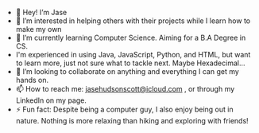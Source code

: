 - 👋 Hey! I’m Jase
- 👀 I’m interested in helping others with their projects while I learn how to make my own
- 🌱 I’m currently learning Computer Science. Aiming for a B.A Degree in CS.
- I'm experienced in using Java, JavaScript, Python, and HTML, but want to learn more, just not sure what to tackle next. Maybe Hexadecimal...
- 💞️ I’m looking to collaborate on anything and everything I can get my hands on.
- 📫 How to reach me: jasehudsonscott@icloud.com , or through my LinkedIn on my page.
- ⚡ Fun fact: Despite being a computer guy, I also enjoy being out in nature. Nothing is more relaxing than hiking and exploring with friends!

<!---
JScott3234/JScott3234 is a ✨ special ✨ repository because its `README.md` (this file) appears on your GitHub profile.
You can click the Preview link to take a look at your changes.
--->

